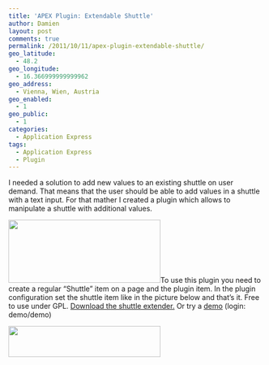 ```yaml
---
title: 'APEX Plugin: Extendable Shuttle'
author: Damien
layout: post
comments: true
permalink: /2011/10/11/apex-plugin-extendable-shuttle/
geo_latitude:
  - 48.2
geo_longitude:
  - 16.366999999999962
geo_address:
  - Vienna, Wien, Austria
geo_enabled:
  - 1
geo_public:
  - 1
categories:
  - Application Express
tags:
  - Application Express
  - Plugin
---
```

I needed a solution to add new values to an existing shuttle on user demand. That means that the user should be able to add values in a shuttle with a text input. For that mather I created a plugin which allows to manipulate a shuttle with additional values.

[<img class="aligncenter size-medium wp-image-68" title="APEX Plugin Shuttle Extender" src="http://damien.antipa.at/wp-content/uploads/2011/10/shuttle_extender_item-300x124.png" alt="" width="300" height="124" />][1]To use this plugin you need to create a regular &#8220;Shuttle&#8221; item on a page and the plugin item. In the plugin configuration set the shuttle item like in the picture below and that&#8217;s it. Free to use under GPL. [Download the shuttle extender.][2] Or try a [demo][3] (login: demo/demo)

[<img class="aligncenter size-medium wp-image-70" title="Shuttle Extender Config" src="http://damien.antipa.at/wp-content/uploads/2011/10/shuttle_extender_config-300x61.png" alt="" width="300" height="61" />][4]

 [1]: http://damien.antipa.at/wp-content/uploads/2011/10/shuttle_extender_item.png
 [2]: http://damien.antipa.at/wp-content/uploads/2011/10/shuttle_extender.zip
 [3]: http://apex.oracle.com/pls/apex/f?p=11202
 [4]: http://damien.antipa.at/wp-content/uploads/2011/10/shuttle_extender_config.png